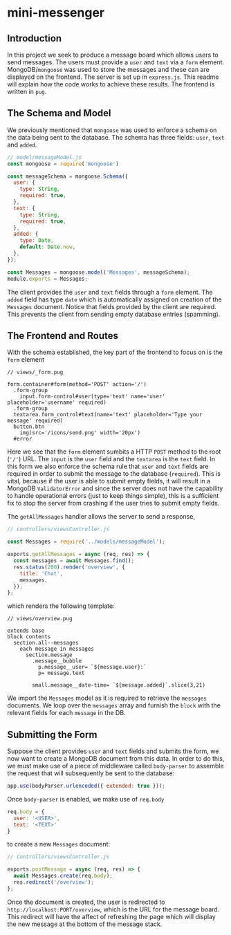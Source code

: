 # mini-messenger
## Introduction
In this project we seek to produce a message board which allows users to send messages. The users must provide a `user` and `text` via a `form` element. MongoDB/`mongoose` was used to store the messages and these can are displayed on the frontend. The server is set up in `express.js`. This readme will explain how the code works to achieve these results. The frontend is written in `pug`. 

## The Schema and Model
We previously mentioned that `mongoose` was used to enforce a schema on the data being sent to the database. The schema has three fields: `user`, `text` and `added`. 
```js
// model/messageModel.js
const mongoose = require('mongoose')

const messageSchema = mongoose.Schema({
  user: {
    type: String,
    required: true,
  },
  text: {
    type: String,
    required: true,
  },
  added: {
    type: Date,
    default: Date.now,
  },
});

const Messages = mongoose.model('Messages', messageSchema);
module.exports = Messages;
```
The client provides the `user` and `text` fields through a `form` element. The `added` field has type `date` which is automatically assigned on creation of the `Messages` document. Notice that fields provided by the client are required. This prevents the client from sending empty database entries (spamming).

## The Frontend and Routes
With the schema established, the key part of the frontend to focus on is the `form` element

```pug
// views/_form.pug

form.container#form(method='POST' action='/')
  .form-group
    input.form-control#user(type='text' name='user' placeholder='username' required)
  .form-group
  textarea.form_control#text(name='text' placeholder='Type your message' required)
  button.btn
    img(src='/icons/send.png' width='20px')
  #error
```

Here we see that the `form` element sumbits a HTTP `POST` method to the root (`'/'`) URL. The `input` is the `user` field and the `textarea` is the `text` field. In this form we also enforce the schema rule that `user` and `text` fields are required in order to submit the message to the database (`required`). This is vital, because if the user is able to submit empty fields, it will result in a MongoDB `ValidatorError` and since the server does not have the capability to handle operational errors (just to keep things simple), this is a sufficient fix to stop the server from crashing if the user tries to submit empty fields. 

The `getAllMessages` handler allows the server to send a response,

```js
// controllers/viewsController.js

const Messages = require('../models/messageModel');

exports.getAllMessages = async (req, res) => {
  const messages = await Messages.find();
  res.status(200).render('overview', {
    title: 'Chat',
    messages,
  });
};
```

which renders the following template:

```pug
// views/overview.pug

extends base
block contents
  section.all--messages
    each message in messages
      section.message
        .message__bubble
          p.message__user= `${message.user}:`
          p= message.text
          
        small.message__date-time= `${message.added}`.slice(3,21) 
```

We import the `Messages` model as it is required to retrieve the `messages` documents. We loop over the `messages` array and furnish the `block` with the relevant fields for each `message` in the DB. 

## Submitting the Form
Suppose the client provides `user` and `text` fields and submits the form, we now want to create a MongoDB document from this data. In order to do this, we must make use of a piece of middleware called `body-parser` to assemble the request that will subsequently be sent to the database: 

```js
app.use(bodyParser.urlencoded({ extended: true }));
```
Once `body-parser` is enabled, we make use of `req.body`

```js
req.body = {
  user: '<USER>',
  text: '<TEXT>'
}
```

to create a new `Messages` document:

```js
// controllers/viewsController.js

exports.postMessage = async (req, res) => {
  await Messages.create(req.body);
  res.redirect('/overview');
};
```
Once the document is created, the user is redirected to `http://localhost:PORT/overview`, which is the URL for the message board. This redirect will have the affect of refreshing the page which will display the new message at the bottom of the message stack.
